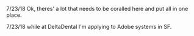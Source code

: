 7/23/18  Ok, theres' a lot that needs to be coralled here and put all in one place.

7/23/18  while at DeltaDental  I'm applying to Adobe systems in SF.